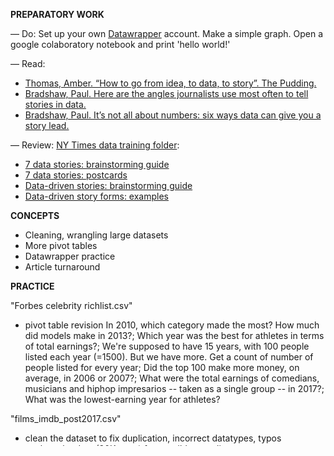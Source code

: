 **PREPARATORY WORK**

— Do:
Set up your own [Datawrapper](https.www.datawrapper.de/signin) account. Make a simple graph.
Open a google colaboratory notebook and print 'hello world!'

— Read:
- [Thomas, Amber. “How to go from idea, to data, to story”. The Pudding.](https://pudding.cool/process/pivot-continue-down/)
- [Bradshaw, Paul. Here are the angles journalists use most often to tell stories in data.](https://onlinejournalismblog.com/2020/08/11/here-are-the-7-types-of-stories-most-often-found-in-data/)
- [Bradshaw, Paul. It’s not all about numbers: six ways data can give you a story lead.](https://onlinejournalismblog.com/2020/02/05/its-not-all-about-numbers-6-ways-that-data-can-give-you-a-story-lead/)

— Review:
[NY Times data training folder](https://drive.google.com/drive/folders/1ZS57_40tWuIB7tV4APVMmTZ-5PXDwX9w?usp=sharing):
- [7 data stories: brainstorming guide](https://docs.google.com/document/d/13JYB19XekRAV8rSUisZMEjSTM-XPFeRPBwhbUqiWYZQ/edit?usp=sharing)
- [7 data stories: postcards](https://docs.google.com/presentation/d/1Z9H9Gex0dDupMZj_-W2FaW55w9nxSlThS9aVxPhWUAo/edit#slide=id.g32adbda37a_0_1686)
- [Data-driven stories: brainstorming guide](https://docs.google.com/document/d/1-RDdV7M-Wkop3REshf3bz0hNZ5FxPoXQd91G858ZgyI/edit?usp=sharing)
- [Data-driven story forms: examples](https://docs.google.com/document/d/1BXj0M3UYheyg0mLIUrEkg3sxHO4Q3C7qdLlh-jbYq4E/edit?usp=sharing)

**CONCEPTS**
- Cleaning, wrangling large datasets
- More pivot tables
- Datawrapper practice
- Article turnaround

**PRACTICE**

"Forbes celebrity richlist.csv"
- pivot table revision
In 2010, which category made the most? How much did models make in 2013?; Which year was the best for athletes in terms of total earnings?; We're supposed to have 15 years, with 100 people listed each year (=1500). But we have more. Get a count of number of people listed for every year; Did the top 100 make more money, on average, in 2006 or 2007?; What were the total earnings of comedians, musicians and hiphop impresarios -- taken as a single group -- in 2017?; What was the lowest-earning year for athletes?

"films_imdb_post2017.csv"
- clean the dataset to fix duplication, incorrect datatypes, typos
- analyse the data (30K rows) for possible newslines

"Covid business charticle.pdf" (file also supplied as "business_data_q3_uk.xlsx")
- download the dataset indicated and produce a charticle
- have it subedited by a classmate

**Note**
Source for "films_imdb_post2017":
This is a file of 30,000 films listed in IMDB. It was built from the files available [here](https://datasets.imdbws.com/). The 'basics' file of over 7 million titles was joined to the 'ratings' file, giving about 1 million titles. All adult titles were removed along with all non-films (tv series etc.) and then all titles from just the last four years were kept, giving a dataset of about 30,000 films from 2017 to 2020.
